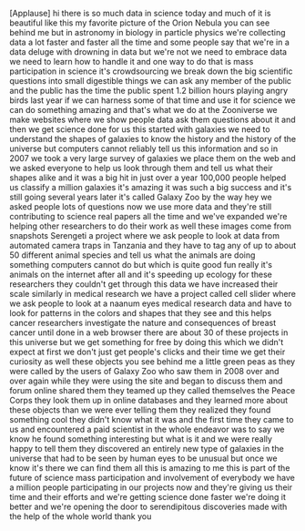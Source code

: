 
[Applause]
hi there is so much data in science
today and much of it is beautiful like
this my favorite picture of the Orion
Nebula you can see behind me but in
astronomy in biology in particle physics
we&#39;re collecting data a lot faster and
faster all the time and some people say
that we&#39;re in a data deluge with
drowning in data but we&#39;re not we need
to embrace data we need to learn how to
handle it and one way to do that is mass
participation in science it&#39;s
crowdsourcing we break down the big
scientific questions into small
digestible things we can ask any member
of the public and the public has the
time the public spent 1.2 billion hours
playing angry birds last year if we can
harness some of that time and use it for
science we can do something amazing and
that&#39;s what we do at the Zooniverse we
make websites where we show people data
ask them questions about it and then we
get science done for us this started
with galaxies we need to understand the
shapes of galaxies to know the history
and the history of the universe but
computers cannot reliably tell us this
information and so in 2007 we took a
very large survey of galaxies we place
them on the web and we asked everyone to
help us look through them and tell us
what their shapes alike and it was a big
hit in just over a year 100,000 people
helped us classify a million galaxies
it&#39;s amazing it was such a big success
and it&#39;s still going several years later
it&#39;s called Galaxy Zoo by the way hey we
asked people lots of questions now we
use more data and they&#39;re still
contributing to science real papers all
the time and we&#39;ve expanded we&#39;re
helping other researchers to do their
work as well these images come from
snapshots Serengeti a project where we
ask people to look at data from
automated camera traps in Tanzania and
they have to tag any of up to about 50
different animal species and tell us
what the animals are doing something
computers cannot do but which is quite
good fun really it&#39;s animals on the
internet after all
and it&#39;s speeding up ecology for these
researchers they couldn&#39;t get through
this data we have increased their scale
similarly in medical research we have a
project called cell slider where we ask
people to look at a naanum eyes medical
research data and have to look for
patterns in the colors and shapes that
they see and this helps cancer
researchers investigate the nature and
consequences of breast cancer until done
in a web browser there are about 30 of
these projects in this universe but we
get something for free by doing this
which we didn&#39;t expect at first we don&#39;t
just get people&#39;s clicks and their time
we get their curiosity as well these
objects you see behind me a little green
peas as they were called by the users of
Galaxy Zoo who saw them in 2008 over and
over again while they were using the
site and began to discuss them and forum
online shared them they teamed up they
called themselves the Peace Corps they
look them up in online databases and
they learned more about these objects
than we were ever telling them they
realized they found something cool they
didn&#39;t know what it was and the first
time they came to us and encountered a
paid scientist in the whole endeavor was
to say we know he found something
interesting but what is it and we were
really happy to tell them they
discovered an entirely new type of
galaxies in the universe that had to be
seen by human eyes to be unusual but
once we know it&#39;s there we can find them
all this is amazing to me this is part
of the future of science mass
participation and involvement of
everybody we have a million people
participating in our projects now and
they&#39;re giving us their time and their
efforts and we&#39;re getting science done
faster we&#39;re doing it better and we&#39;re
opening the door to serendipitous
discoveries made with the help of the
whole world thank
you
